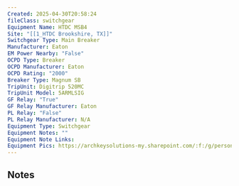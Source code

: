 ```yaml
---
Created: 2025-04-30T20:58:24
fileClass: switchgear
Equipment Name: HTDC MSB4
Site: "[[1_HTDC Brookshire, TX]]"
Switchgear Type: Main Breaker
Manufacturer: Eaton
EM Power Nearby: "False"
OCPD Type: Breaker
OCPD Manufacturer: Eaton
OCPD Rating: "2000"
Breaker Type: Magnum SB
TripUnit: Digitrip 520MC
TripUnit Model: 5ARMLSIG
GF Relay: "True"
GF Relay Manufacturer: Eaton
PL Relay: "False"
PL Relay Manufacturer: N/A
Equipment Type: Switchgear
Equipment Notes: ""
Equipment Note Links: 
Equipment Pics: https://archkeysolutions-my.sharepoint.com/:f:/g/personal/brennan_salibrici_prokey_com/EvX237LhHPtEla-6SaWzryABA7w_bRxvfWAr2pdsbCcJEg?e=8ulpRD
---
```


## Notes
